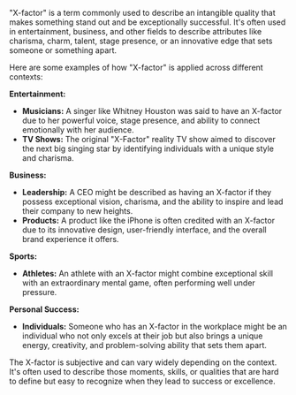 "X-factor" is a term commonly used to describe an intangible quality that makes something stand out and be exceptionally successful. It's often used in entertainment, business, and other fields to describe attributes like charisma, charm, talent, stage presence, or an innovative edge that sets someone or something apart. 

Here are some examples of how "X-factor" is applied across different contexts:

**Entertainment:**
- **Musicians:** A singer like Whitney Houston was said to have an X-factor due to her powerful voice, stage presence, and ability to connect emotionally with her audience.
- **TV Shows:** The original "X-Factor" reality TV show aimed to discover the next big singing star by identifying individuals with a unique style and charisma.

**Business:**
- **Leadership:** A CEO might be described as having an X-factor if they possess exceptional vision, charisma, and the ability to inspire and lead their company to new heights.
- **Products:** A product like the iPhone is often credited with an X-factor due to its innovative design, user-friendly interface, and the overall brand experience it offers.

**Sports:**
- **Athletes:** An athlete with an X-factor might combine exceptional skill with an extraordinary mental game, often performing well under pressure.

**Personal Success:**
- **Individuals:** Someone who has an X-factor in the workplace might be an individual who not only excels at their job but also brings a unique energy, creativity, and problem-solving ability that sets them apart.

The X-factor is subjective and can vary widely depending on the context. It's often used to describe those moments, skills, or qualities that are hard to define but easy to recognize when they lead to success or excellence.














